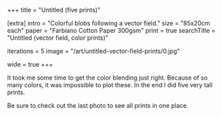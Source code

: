+++
title = "Untitled (five prints)"

[extra]
intro = "Colorful blobs following a vector field."
size = "85x20cm each"
paper = "Farbiano Cotton Paper 300gsm"
print = true
searchTitle = "Untitled (vector field, color prints)"

iterations = 5
image = "/art/untitled-vector-field-prints/0.jpg"

wide = true
+++

It took me some time to get the color blending just right. Because of so many colors, it was impossible to plot these. In the end I did five very tall prints.

Be sure to check out the last photo to see all prints in one place.

